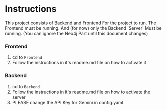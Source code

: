 # Instructions

This project consists of Backend and Frontend
For the project to run. The Frontend must be running.
And (for now) only the Backend 'Server' Must be running.
(You can ignore the Neo4j Part until this document changes)

### Frontend

1. cd to `Frontend`
2. Follow the instructions in it's readme.md file on how to activate it

### Backend

1. cd to `Backend`
2. Follow the instructions in it's readme.md file on how to activate the server
3. PLEASE change the API Key for Gemini in config.yaml

